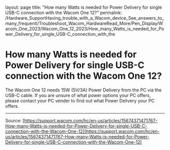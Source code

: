 layout: page
title: "How many Watts is needed for Power Delivery for single USB-C connection with the Wacom One 12?"
permalink: /Hardware_SupportHaving_trouble_with_a_Wacom_device_See_answers_to_many_frequentl/Troubleshoot_Wacom_HardwareRead_More/Pen_Display/Wacom_One_2023/Wacom_One_12_2023/How_many_Watts_is_needed_for_Power_Delivery_for_single_USB-C_connection_with_the

# How many Watts is needed for Power Delivery for single USB-C connection with the Wacom One 12?

The Wacom One 12 needs 15W (5V/3A) Power Delivery from the PC via the USB-C cable. If you are unsure of what power options your PC offers, please contact your PC vender to find out what Power Delivery your PC offers.

---
Source: [https://support.wacom.com/hc/en-us/articles/15674371471767-How-many-Watts-is-needed-for-Power-Delivery-for-single-USB-C-connection-with-the-Wacom-One-12](https://support.wacom.com/hc/en-us/articles/15674371471767-How-many-Watts-is-needed-for-Power-Delivery-for-single-USB-C-connection-with-the-Wacom-One-12)
